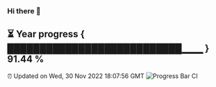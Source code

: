 ### Hi there 👋
⏳ Year progress { ███████████████████████████▁▁▁ } 91.44 %
---
⏰ Updated on Wed, 30 Nov 2022 18:07:56 GMT
![Progress Bar CI](https://github.com/Moyi321/Moyi321/workflows/Progress%20Bar%20CI/badge.svg)
